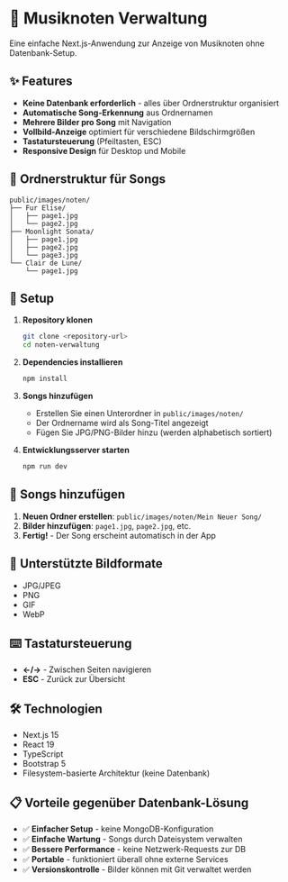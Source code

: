 # 🎼 Musiknoten Verwaltung

Eine einfache Next.js-Anwendung zur Anzeige von Musiknoten ohne Datenbank-Setup.

## ✨ Features

- **Keine Datenbank erforderlich** - alles über Ordnerstruktur organisiert
- **Automatische Song-Erkennung** aus Ordnernamen
- **Mehrere Bilder pro Song** mit Navigation
- **Vollbild-Anzeige** optimiert für verschiedene Bildschirmgrößen
- **Tastatursteuerung** (Pfeiltasten, ESC)
- **Responsive Design** für Desktop und Mobile

## 📁 Ordnerstruktur für Songs

```
public/images/noten/
├── Fur Elise/
│   ├── page1.jpg
│   └── page2.jpg
├── Moonlight Sonata/
│   ├── page1.jpg
│   ├── page2.jpg
│   └── page3.jpg
└── Clair de Lune/
    └── page1.jpg
```

## 🚀 Setup

1. **Repository klonen**
   ```bash
   git clone <repository-url>
   cd noten-verwaltung
   ```

2. **Dependencies installieren**
   ```bash
   npm install
   ```

3. **Songs hinzufügen**
   - Erstellen Sie einen Unterordner in `public/images/noten/`
   - Der Ordnername wird als Song-Titel angezeigt
   - Fügen Sie JPG/PNG-Bilder hinzu (werden alphabetisch sortiert)

4. **Entwicklungsserver starten**
   ```bash
   npm run dev
   ```

## 📝 Songs hinzufügen

1. **Neuen Ordner erstellen**: `public/images/noten/Mein Neuer Song/`
2. **Bilder hinzufügen**: `page1.jpg`, `page2.jpg`, etc.
3. **Fertig!** - Der Song erscheint automatisch in der App

## 🎹 Unterstützte Bildformate

- JPG/JPEG
- PNG
- GIF
- WebP

## ⌨️ Tastatursteuerung

- **←/→** - Zwischen Seiten navigieren
- **ESC** - Zurück zur Übersicht

## 🛠️ Technologien

- Next.js 15
- React 19
- TypeScript
- Bootstrap 5
- Filesystem-basierte Architektur (keine Datenbank)

## 📋 Vorteile gegenüber Datenbank-Lösung

- ✅ **Einfacher Setup** - keine MongoDB-Konfiguration
- ✅ **Einfache Wartung** - Songs durch Dateisystem verwalten
- ✅ **Bessere Performance** - keine Netzwerk-Requests zur DB
- ✅ **Portable** - funktioniert überall ohne externe Services
- ✅ **Versionskontrolle** - Bilder können mit Git verwaltet werden
